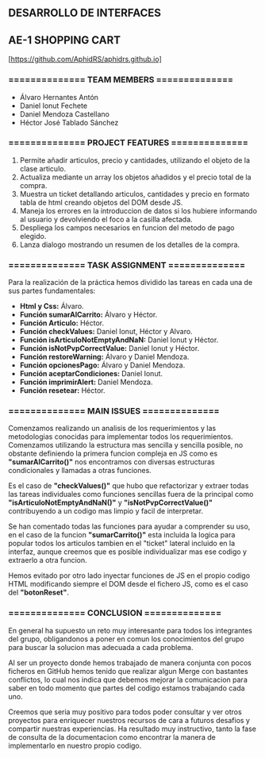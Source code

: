 
## DESARROLLO DE INTERFACES ##

## AE-1 SHOPPING CART ##

[https://github.com/AphidRS/aphidrs.github.io]

### ============== TEAM MEMBERS ============== ###

- Álvaro Hernantes Antón
- Daniel Ionut Fechete
- Daniel Mendoza Castellano
- Héctor José Tablado Sánchez

### ============== PROJECT FEATURES ============== ###

1. Permite añadir articulos, precio y cantidades, utilizando el objeto de la clase articulo.
2. Actualiza mediante un array los objetos añadidos y el precio total de la compra.
3. Muestra un ticket detallando articulos, cantidades y precio en formato tabla de html creando objetos del DOM desde JS.
4. Maneja los errores en la introduccion de datos si los hubiere informando al usuario y devolviendo el foco a la casilla afectada.
5. Despliega los campos necesarios en funcion del metodo de pago elegido.
6. Lanza dialogo mostrando un resumen de los detalles de la compra.

### ============== TASK ASSIGNMENT ============== ###

Para la realización de la práctica hemos dividido las tareas en cada una de sus partes fundamentales:

- **Html y Css:** Álvaro.
- **Función sumarAlCarrito:** Álvaro y Héctor.
- **Función Articulo:** Héctor.
- **Función checkValues:** Daniel Ionut, Héctor y Alvaro.
- **Función isArticuloNotEmptyAndNaN:** Daniel Ionut y Héctor.
- **Función isNotPvpCorrectValue:** Daniel Ionut y Héctor.
- **Función restoreWarning:** Álvaro y Daniel Mendoza.
- **Función opcionesPago:** Álvaro y Daniel Mendoza.
- **Función aceptarCondiciones:** Daniel Ionut.
- **Función imprimirAlert:** Daniel Mendoza.
- **Función resetear:** Héctor.

### ============== MAIN ISSUES ============== ###

Comenzamos realizando un analisis de los requerimientos y las metodologias
conocidas para implementar todos los requerimientos. Comenzamos utilizando la estructura mas sencilla y sencilla posible, no obstante definiendo la primera funcion compleja en JS como es **"sumarAlCarrito()"** nos encontramos con diversas estructuras condicionales y llamadas a otras funciones.

Es el caso de **"checkValues()"** que hubo que refactorizar y extraer todas las tareas individuales como funciones sencillas fuera de la principal como **"isArticuloNotEmptyAndNaN()"** y **"isNotPvpCorrectValue()"** contribuyendo a un codigo mas limpio y facil de interpretar.

Se han comentado todas las funciones para ayudar a comprender su uso, en el caso de la funcion **"sumarCarrito()"** esta incluida la logica para popular todos los articulos tambien en el "ticket" lateral incluido en la interfaz, aunque creemos que es posible individualizar mas ese codigo y extraerlo a otra funcion.

Hemos evitado por otro lado inyectar funciones de JS en el propio codigo HTML modificando siempre el DOM desde el fichero JS, como es el caso del **"botonReset"**.

### ============== CONCLUSION ============== ###

En general ha supuesto un reto muy interesante para todos los integrantes
del grupo, obligandonos a poner en comun los conocimientos del grupo para
buscar la solucion mas adecuada a cada problema.

Al ser un proyecto donde hemos trabajado de manera conjunta con pocos ficheros en GitHub hemos tenido que realizar algun Merge con bastantes conflictos, lo cual nos indica que debemos mejorar la comunicacion para
saber en todo momento que partes del codigo estamos trabajando cada uno.

Creemos que seria muy positivo para todos poder consultar y ver otros proyectos para enriquecer nuestros recursos de cara a futuros desafios y compartir nuestras experiencias. Ha resultado muy instructivo, tanto la fase de consulta de la documentacion como encontrar la manera de implementarlo en nuestro propio codigo.
